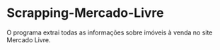 # Scrapping-Mercado-Livre
O programa extrai todas as informações sobre imóveis à venda no site Mercado Livre.

